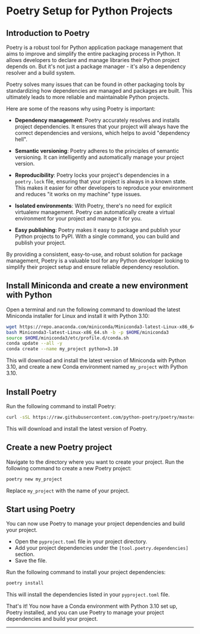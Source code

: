 # Poetry Setup for Python Projects

## Introduction to Poetry

Poetry is a robust tool for Python application package management that aims to improve and simplify the entire packaging process in Python. It allows developers to declare and manage libraries their Python project depends on. But it's not just a package manager - it's also a dependency resolver and a build system.

Poetry solves many issues that can be found in other packaging tools by standardizing how dependencies are managed and packages are built. This ultimately leads to more reliable and maintainable Python projects.

Here are some of the reasons why using Poetry is important:

- **Dependency management**: Poetry accurately resolves and installs project dependencies. It ensures that your project will always have the correct dependencies and versions, which helps to avoid "dependency hell".

- **Semantic versioning**: Poetry adheres to the principles of semantic versioning. It can intelligently and automatically manage your project version.

- **Reproducibility**: Poetry locks your project's dependencies in a `poetry.lock` file, ensuring that your project is always in a known state. This makes it easier for other developers to reproduce your environment and reduces "it works on my machine" type issues.

- **Isolated environments**: With Poetry, there's no need for explicit virtualenv management. Poetry can automatically create a virtual environment for your project and manage it for you.

- **Easy publishing**: Poetry makes it easy to package and publish your Python projects to PyPI. With a single command, you can build and publish your project.

By providing a consistent, easy-to-use, and robust solution for package management, Poetry is a valuable tool for any Python developer looking to simplify their project setup and ensure reliable dependency resolution.

## Install Miniconda and create a new environment with Python

Open a terminal and run the following command to download the latest Miniconda installer for Linux and install it with Python 3.10:

```bash
wget https://repo.anaconda.com/miniconda/Miniconda3-latest-Linux-x86_64.sh
bash Miniconda3-latest-Linux-x86_64.sh -b -p $HOME/miniconda3
source $HOME/miniconda3/etc/profile.d/conda.sh
conda update --all -y
conda create --name my_project python=3.10
```

This will download and install the latest version of Miniconda with Python 3.10, and create a new Conda environment named `my_project` with Python 3.10.

## Install Poetry

Run the following command to install Poetry:

```bash
curl -sSL https://raw.githubusercontent.com/python-poetry/poetry/master/get-poetry.py | python -
```

This will download and install the latest version of Poetry.

## Create a new Poetry project

Navigate to the directory where you want to create your project. Run the following command to create a new Poetry project:

```bash
poetry new my_project
```

Replace `my_project` with the name of your project.

## Start using Poetry

You can now use Poetry to manage your project dependencies and build your project.

- Open the `pyproject.toml` file in your project directory.
- Add your project dependencies under the `[tool.poetry.dependencies]` section.
- Save the file.

Run the following command to install your project dependencies:

```bash
poetry install
```

This will install the dependencies listed in your `pyproject.toml` file.

That's it! You now have a Conda environment with Python 3.10 set up, Poetry installed, and you can use Poetry to manage your project dependencies and build your project.

---
